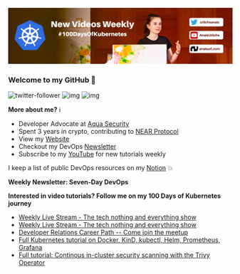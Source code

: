 ![my header image](./assets/header.jpg)

### Welcome to my GitHub 👋

![twitter-follower](https://img.shields.io/twitter/follow/urlichsanais?style=social) ![img](https://img.shields.io/youtube/channel/subscribers/UCb4mfRT5UWpjoUQRcIE2qOQ?label=YouTube%20Subscribers&style=social) ![img](https://img.shields.io/youtube/channel/views/UCb4mfRT5UWpjoUQRcIE2qOQ?label=Total%20views%20on%20my%20YouTube%20Channel&style=social) 

**More about me?** ℹ️
* Developer Advocate at [Aqua Security](https://github.com/aquasecurity)
* Spent 3 years in crypto, contributing to [NEAR Protocol](https://github.com/near)
* View my [Website](https://anaisurl.com/)
* Checkout my DevOps [Newsletter](https://anaisurl.com/tag/devops)
* Subscribe to my [YouTube](https://www.youtube.com/c/AnaisUrlichs) for new tutorials weekly

I keep a list of public DevOps resources on my [Notion](https://devops.anaisurl.com/) :boom:

**Weekly Newsletter: Seven-Day DevOps**
<!-- NEWSLETTER-LIST:START -->
<!-- NEWSLETTER-LIST:END -->

**Interested in video tutorials? Follow me on my 100 Days of Kubernetes journey**
<!-- YOUTUBE-LIST:START -->
- [Weekly Live Stream - The tech nothing and everything show](https://www.youtube.com/watch?v=ZmulbeHniCk)
- [Weekly Live Stream - The tech nothing and everything show](https://www.youtube.com/watch?v=pvxnUKh5cEA)
- [Developer Relations Career Path -- Come join the meetup](https://www.youtube.com/watch?v=CfrN95pMMb0)
- [Full Kubernetes tutorial on Docker, KinD, kubectl, Helm, Prometheus, Grafana](https://www.youtube.com/watch?v=SeQevrW176A)
- [Full tutorial: Continous in-cluster security scanning with the Trivy Operator](https://www.youtube.com/watch?v=2ehcITalryg)
<!-- YOUTUBE-LIST:END -->

